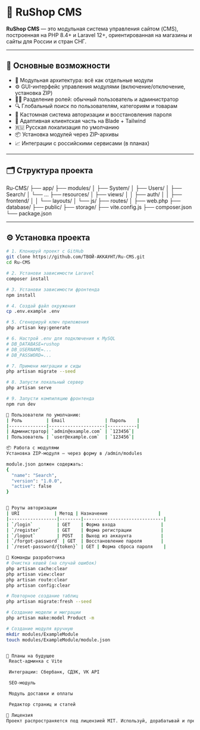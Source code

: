 # 🛒 RuShop CMS

**RuShop CMS** — это модульная система управления сайтом (CMS), построенная на PHP 8.4+ и Laravel 12+, ориентированная на магазины и сайты для России и стран СНГ.

---

## 🚀 Основные возможности

- 🧩 Модульная архитектура: всё как отдельные модули
- ⚙️ GUI-интерфейс управления модулями (включение/отключение, установка ZIP)
- 🧑‍💼 Разделение ролей: обычный пользователь и администратор
- 🔍 Глобальный поиск по пользователям, категориям и товарам
- 🔐 Кастомная система авторизации и восстановления пароля
- 🎨 Адаптивная клиентская часть на Blade + Tailwind
- 🇷🇺 Русская локализация по умолчанию
- 📦 Установка модулей через ZIP-архивы
- 📈 Интеграции с российскими сервисами (в планах)

---

## 🗂 Структура проекта

Ru-CMS/ ├── app/ ├── modules/ │ ├── System/ │ ├── Users/ │ ├── Search/ │ └── ... ├── resources/ │ ├── views/ │ │ ├── auth/ │ │ ├── frontend/ │ │ └── layouts/ │ └── js/ ├── routes/ │ ├── web.php ├── database/ ├── public/ ├── storage/ ├── vite.config.js ├── composer.json └── package.json

---

## ⚙️ Установка проекта

```bash
# 1. Клонируй проект с GitHub
git clone https://github.com/ТВОЙ-АККАУНТ/Ru-CMS.git
cd Ru-CMS

# 2. Установи зависимости Laravel
composer install

# 3. Установи зависимости фронтенда
npm install

# 4. Создай файл окружения
cp .env.example .env

# 5. Сгенерируй ключ приложения
php artisan key:generate

# 6. Настрой .env для подключения к MySQL
# DB_DATABASE=rushop
# DB_USERNAME=...
# DB_PASSWORD=...

# 7. Примени миграции и сиды
php artisan migrate --seed

# 8. Запусти локальный сервер
php artisan serve

# 9. Запусти компиляцию фронтенда
npm run dev

👤 Пользователи по умолчанию:
| Роль         | Email               | Пароль    |
|--------------|---------------------|-----------|
| Администратор| `admin@example.com` | `123456`|
| Пользователь | `user@example.com`  | `123456`|

📦 Работа с модулями
Установка ZIP-модуля — через форму в /admin/modules

module.json должен содержать:
{
  "name": "Search",
  "version": "1.0.0",
  "active": false
}


🔐 Роуты авторизации
| URI             | Метод | Назначение                   |
|------------------|--------|------------------------------|
| `/login`         | GET    | Форма входа                 |
| `/register`      | GET    | Форма регистрации           |
| `/logout`        | POST   | Выход из аккаунта           |
| `/forgot-password` | GET  | Восстановление пароля       |
| `/reset-password/{token}` | GET | Форма сброса пароля    |

🧠 Команды разработчика
# Очистка кешей (на случай ошибок)
php artisan cache:clear
php artisan view:clear
php artisan route:clear
php artisan config:clear

# Повторное создание таблиц
php artisan migrate:fresh --seed

# Создание модели и миграции
php artisan make:model Product -m

# Создание модуля вручную
mkdir modules/ExampleModule
touch modules/ExampleModule/module.json


🔮 Планы на будущее
 React-админка с Vite

 Интеграции: Сбербанк, СДЭК, VK API

 SEO-модуль

 Модуль доставки и оплаты

 Редактор страниц и статей

📖 Лицензия
Проект распространяется под лицензией MIT. Используй, дорабатывай и предлагай pull requests!

